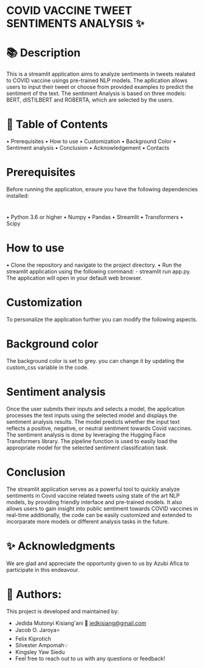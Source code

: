 # COVID VACCINE TWEET SENTIMENTS ANALYSIS ✨

📚 **Description**
==============
This is a streamlit application aims to analyze sentiments in tweets realated to COVID vaccine usings pre-trained NLP models. The apllication allows users to input their tweet or choose from provided examples to predict the sentiment of the text. The sentiment Analysis is based on three models: BERT, dISTILBERT and ROBERTA, which are selected by the users. 

📖 **Table of Contents**
=============
•	Prerequisites
•	How to use 
•	Customization 
•	Background Color
•	Sentiment analysis
•	Conclusion 
•	Acknowledgement 
•	Contacts 

Prerequisites
================
Before running the application, ensure you have the following dependencies installed:
#
•	Python 3.6 or higher
•	Numpy 
•	Pandas 
•	Streamlit
•	Transformers 
•	Scipy

How to use 
==================
•	Clone the repository and navigate to the project directory.
•	Run the streamlit application using the following command: - streamlit run app.py.
The application will open in your default web browser.

Customization 
==================
To personalize the application further you can modify the following aspects. 

Background color
=================
The background color is set to grey. you can change it by updating the custom_css variable in the code. 

Sentiment analysis
==================
Once the user submits their inputs and selects a model, the application processes the text inputs using the selected model and displays the sentiment analysis results. The model predicts whether the input text reflects a positive, negative, or neutral sentiment towards Covid vaccines. 
The sentiment analysis is done by leveraging the Hugging Face Transformers library. The pipeline function is used to easily load the appropriate model for the selected sentiment classification task.

Conclusion
================
The streamlit application serves as a powerful tool to quickly analyze sentiments in Covid vaccine related tweets using state of the art NLP models, by providing friendly interface and pre-trained models. It also allows users to gain insight into public sentiment towards COVID vaccines in real-time additionally, the code can be easily customized and extended to incorparate more models or different analysis tasks in the future. 

✨ **Acknowledgments**
===================
We are glad and appreciate the opportunity given to us by Azubi Afica to participate in this endeavour.


👥 **Authors**:
=================
This project is developed and maintained by:
- Jedida Mutonyi Kisiang'ani 🚀
  jedkisiang@gmail.com
- Jacob O. Jaroya⭐️
- Felix Kiprotich
- Silvester Ampomah💡
- Kingsley Yaw Siedu
- Feel free to reach out to us with any questions or feedback!
